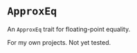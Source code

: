 # `ApproxEq`

An `ApproxEq` trait for floating-point equality.

For my own projects. Not yet tested.